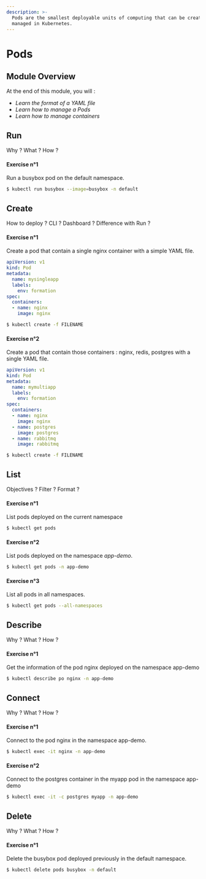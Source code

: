```yaml
---
description: >-
  Pods are the smallest deployable units of computing that can be created and
  managed in Kubernetes.
---
```


# Pods

## Module Overview

At the end of this module, you will :

* _Learn the format of a YAML file_
* _Learn how to manage a Pods_
* _Learn how to manage containers_

## Run

Why ? What ? How ?

#### Exercise n°1

Run a busybox pod on the default namespace.

```bash
$ kubectl run busybox --image=busybox -n default
```

## Create

How to deploy ? CLI ? Dashboard ? Difference with Run ?

#### Exercise n°1

Create a pod that contain a single nginx container with a simple YAML file.

```yaml
apiVersion: v1
kind: Pod
metadata:
  name: mysingleapp
  labels:
    env: formation
spec:
  containers:
  - name: nginx
    image: nginx
```

```bash
$ kubectl create -f FILENAME
```

#### Exercise n°2

Create a pod that contain those containers : nginx, redis, postgres with a single YAML file.

```yaml
apiVersion: v1
kind: Pod
metadata:
  name: mymultiapp
  labels:
    env: formation
spec:
  containers:
  - name: nginx
    image: nginx
  - name: postgres
    image: postgres
  - name: rabbitmq
    image: rabbitmq
```

```bash
$ kubectl create -f FILENAME
```

## List

Objectives ? Filter ? Format ?

#### Exercise n°1

List pods deployed on the current namespace

```bash
$ kubectl get pods
```

#### Exercise n°2

List pods deployed on the namespace _app-demo_.

```bash
$ kubectl get pods -n app-demo
```

#### Exercise n°3

List all pods in all namespaces.

```bash
$ kubectl get pods --all-namespaces
```

## Describe

Why ? What ? How ?

#### Exercise n°1

Get the information of the pod nginx deployed on the namespace app-demo

```bash
$ kubectl describe po nginx -n app-demo
```

## Connect

Why ? What ? How ?

#### Exercise n°1

Connect to the pod nginx in the namespace app-demo.

```bash
$ kubectl exec -it nginx -n app-demo
```

#### Exercise n°2

Connect to the postgres container in the myapp pod in the namespace app-demo

```bash
$ kubectl exec -it -c postgres myapp -n app-demo
```

## Delete

Why ? What ? How ?

#### Exercise n°1

Delete the busybox pod deployed previously in the default namespace.

```bash
$ kubectl delete pods busybox -n default
```



